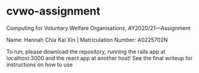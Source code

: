 # cvwo-assignment
Computing for Voluntary Welfare Organisations, AY2020/21—Assignment

Name: Hannah Chia Kai Xin |
Matriculation Number: A0225702N

To run, please download the repository, running the rails app at localhost:3000 and the react app at another host! See the final writeup for instructions on how to use
